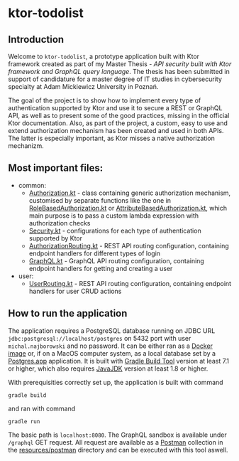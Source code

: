 # ktor-todolist
## Introduction
Welcome to `ktor-todolist`, a prototype application built with Ktor framework created as part of my Master Thesis - *API security built with Ktor framework and GraphQL query language*. The thesis has been submitted in support of candidature for a master degree of IT studies in cybersecurity specialty at Adam Mickiewicz University in Poznań. 

The goal of the project is to show how to implement every type of authentication supported by Ktor and use it to secure a REST or GraphQL API, as well as to present some of the good practices, missing in the official Ktor documentation. Also, as part of the project, a custom, easy to use and extend authorization mechanism has been created and used in both APIs. The latter is especially important, as Ktor misses a native authorization mechanizm.

## Most important files:
- common:
  - [Authorization.kt](src/main/kotlin/com/example/common/plugins/authorization/Authorization.kt) - class containing generic authorization mechanism, customised by separate functions like the one in [RoleBasedAuthorization.kt](src/main/kotlin/com/example/common/plugins/authorization/RoleBasedAuthorization.kt) or [AttributeBasedAuthorization.kt](src/main/kotlin/com/example/common/plugins/authorization/AttributeBasedAuthorization.kt), which main purpose is to pass a custom lambda expression with authorization checks
  - [Security.kt](src/main/kotlin/com/example/common/plugins/Security.kt) - configurations for each type of authentication supported by Ktor
  - [AuthorizationRouting.kt](src/main/kotlin/com/example/common/plugins/authorization/AuthorizationRouting.kt) - REST API routing configuration, containing endpoint handlers for different types of login
  - [GraphQL.kt](src/main/kotlin/com/example/common/plugins/GraphQL.kt) - GraphQL API routing configuration, containing endpoint handlers for getting and creating a user
- user:
  - [UserRouting.kt](src/main/kotlin/com/example/user/api/UserRouting.kt) - REST API routing configuration, containing endpoint handlers for user CRUD actions

## How to run the application
The application requires a PostgreSQL database running on JDBC URL `jdbc:postgresql://localhost/postgres` on 5432 port with user `michal.najborowski` and no password. It can be either ran as a [Docker image](https://hub.docker.com/_/postgres) or, if on a MacOS computer system, as a local database set by a [Postgres.app](https://postgresapp.com) application.
It is built with [Gradle Build Tool](https://gradle.org/install/) version at least 7.1 or higher, which also requires [JavaJDK](https://adoptopenjdk.net) version at least 1.8 or higher.

With prerequisities correctly set up, the application is built with command
```
gradle build
```
and ran with command
```
gradle run
```

The basic path is `localhost:8080`. The GraphQL sandbox is available under `/graphql` GET request. All request are available as a [Postman](https://www.postman.com) collection in the [resources/postman](src/main/resources/postman) directory and can be executed with this tool aswell.
